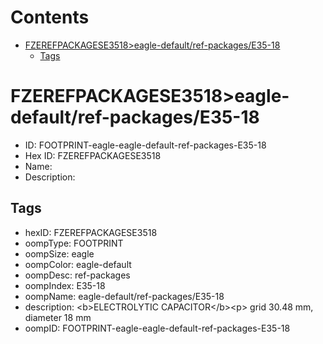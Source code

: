 



Contents
========

* [FZEREFPACKAGESE3518>eagle-default/ref-packages/E35-18](#fzerefpackagese3518eagle-defaultref-packagese35-18)
	* [Tags](#tags)

# FZEREFPACKAGESE3518>eagle-default/ref-packages/E35-18

- ID: FOOTPRINT-eagle-eagle-default-ref-packages-E35-18
- Hex ID: FZEREFPACKAGESE3518
- Name: 
- Description: 

## Tags

- hexID: FZEREFPACKAGESE3518
- oompType: FOOTPRINT
- oompSize: eagle
- oompColor: eagle-default
- oompDesc: ref-packages
- oompIndex: E35-18
- oompName: eagle-default/ref-packages/E35-18
- description: &lt;b&gt;ELECTROLYTIC CAPACITOR&lt;/b&gt;&lt;p&gt;&#xD;
grid 30.48 mm, diameter 18 mm
- oompID: FOOTPRINT-eagle-eagle-default-ref-packages-E35-18
